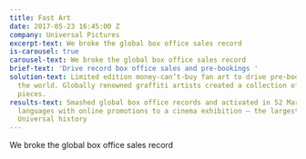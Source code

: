 ```yaml
---
title: Fast Art
date: 2017-05-23 16:45:00 Z
company: Universal Pictures
excerpt-text: We broke the global box office sales record
is-carousel: true
carousel-text: We broke the global box office sales record
brief-text: 'Drive record box office sales and pre-bookings '
solution-text: Limited edition money-can’t-buy fan art to drive pre-bookings around
  the world. Globally renowned graffiti artists created a collection of twelve bespoke
  pieces.
results-text: Smashed global box office records and activated in 52 Markets with 37
  languages with online promotions to a cinema exhibition – the largest uptake in
  Universal history
---
```


We broke the global box office sales record